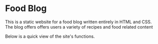 # Food Blog

This is a static website for a food blog written entirely in HTML and CSS. The blog offers offers users a variety of recipes and food related content

Below is a quick view of the site's functions.
